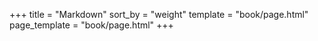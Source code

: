 +++
title = "Markdown"
sort_by = "weight"
template = "book/page.html"
page_template = "book/page.html"
+++
